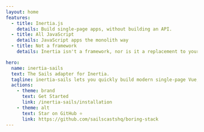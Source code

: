 ```yaml
---
layout: home
features:
  - title: Inertia.js
    details: Build single-page apps, without building an API.
  - title: All JavaScript
    details: JavaScript apps the monolith way
  - title: Not a framework
    details: Inertia isn't a framework, nor is it a replacement to your existing server-side or client-side frameworks. Rather, it's designed to work with them.

hero:
  name: inertia-sails
  text: The Sails adapter for Inertia.
  tagline: inertia-sails lets you quickly build modern single-page Vue, React and Svelte apps using Sails server-side routing and controllers.
  actions:
    - theme: brand
      text: Get Started
      link: /inertia-sails/installation
    - theme: alt
      text: Star on GitHub ⭐️
      link: https://github.com/sailscastshq/boring-stack
---
```

